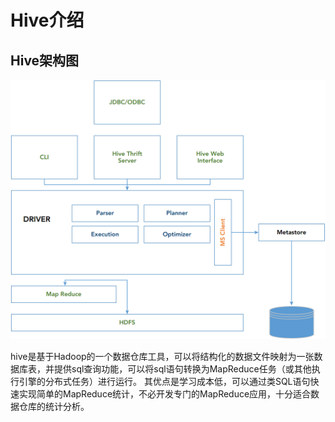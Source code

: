 # Hive介绍
## Hive架构图
![](../img/hive_arc.png)

hive是基于Hadoop的一个数据仓库工具，可以将结构化的数据文件映射为一张数据库表，并提供sql查询功能，可以将sql语句转换为MapReduce任务（或其他执行引擎的分布式任务）进行运行。 其优点是学习成本低，可以通过类SQL语句快速实现简单的MapReduce统计，不必开发专门的MapReduce应用，十分适合数据仓库的统计分析。